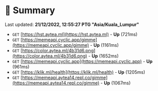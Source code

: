 # 📖 Summary
Last updated: **21/12/2022, 12:55:27 PTG "Asia/Kuala_Lumpur"**

- `GET` [https://hst.aytea.ml](https://hst.aytea.ml) - **Up** (721ms)
- `GET` [https://memeapi.cyclic.app/gimme](https://memeapi.cyclic.app/gimme) - **Up** (1161ms)
- `GET` [https://color.aytea.ml/4b31d6.png](https://color.aytea.ml/4b31d6.png) - **Up** (1652ms)
- `GET` [https://memeapi.cyclic.app](https://memeapi.cyclic.app) - **Up** (961ms)
- `GET` [https://klik.ml/health](https://klik.ml/health) - **Up** (1205ms)
- `GET` [https://memeapi.aytea14.repl.co/gimme](https://memeapi.aytea14.repl.co/gimme) - **Up** (1067ms)
